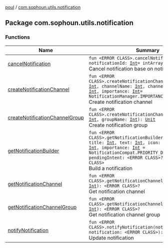 [poul](../index.md) / [com.sophoun.utils.notification](./index.md)

## Package com.sophoun.utils.notification

### Functions

| Name | Summary |
|---|---|
| [cancelNotification](cancel-notification.md) | `fun <ERROR CLASS>.cancelNotification(vararg notificationId: `[`Int`](https://kotlinlang.org/api/latest/jvm/stdlib/kotlin/-int/index.html)` = intArrayOf()): `[`Unit`](https://kotlinlang.org/api/latest/jvm/stdlib/kotlin/-unit/index.html)<br>Cancel notification base on notification id |
| [createNotificationChannel](create-notification-channel.md) | `fun <ERROR CLASS>.createNotificationChannel(channelId: `[`Int`](https://kotlinlang.org/api/latest/jvm/stdlib/kotlin/-int/index.html)`, channelName: `[`Int`](https://kotlinlang.org/api/latest/jvm/stdlib/kotlin/-int/index.html)`, channelDescription: `[`Int`](https://kotlinlang.org/api/latest/jvm/stdlib/kotlin/-int/index.html)`, importance: `[`Int`](https://kotlinlang.org/api/latest/jvm/stdlib/kotlin/-int/index.html)` = NotificationManager.IMPORTANCE_DEFAULT): `[`Unit`](https://kotlinlang.org/api/latest/jvm/stdlib/kotlin/-unit/index.html)<br>Create notification channel |
| [createNotificationChannelGroup](create-notification-channel-group.md) | `fun <ERROR CLASS>.createNotificationChannelGroup(groupId: `[`Int`](https://kotlinlang.org/api/latest/jvm/stdlib/kotlin/-int/index.html)`, groupName: `[`Int`](https://kotlinlang.org/api/latest/jvm/stdlib/kotlin/-int/index.html)`): `[`Unit`](https://kotlinlang.org/api/latest/jvm/stdlib/kotlin/-unit/index.html)<br>Create notification group |
| [getNotificationBuilder](get-notification-builder.md) | `fun <ERROR CLASS>.getNotificationBuilder(channelId: `[`Int`](https://kotlinlang.org/api/latest/jvm/stdlib/kotlin/-int/index.html)`, title: `[`Int`](https://kotlinlang.org/api/latest/jvm/stdlib/kotlin/-int/index.html)`, text: `[`Int`](https://kotlinlang.org/api/latest/jvm/stdlib/kotlin/-int/index.html)`, icon: `[`Int`](https://kotlinlang.org/api/latest/jvm/stdlib/kotlin/-int/index.html)`, groupId: `[`Int`](https://kotlinlang.org/api/latest/jvm/stdlib/kotlin/-int/index.html)`, importance: `[`Int`](https://kotlinlang.org/api/latest/jvm/stdlib/kotlin/-int/index.html)` = NotificationCompat.PRIORITY_DEFAULT, pendingIntent: <ERROR CLASS>? = null): <ERROR CLASS>`<br>Build a notification |
| [getNotificationChannel](get-notification-channel.md) | `fun <ERROR CLASS>.getNotificationChannel(channelId: `[`Int`](https://kotlinlang.org/api/latest/jvm/stdlib/kotlin/-int/index.html)`): <ERROR CLASS>?`<br>Get notification channel |
| [getNotificationChannelGroup](get-notification-channel-group.md) | `fun <ERROR CLASS>.getNotificationChannelGroup(groupId: `[`Int`](https://kotlinlang.org/api/latest/jvm/stdlib/kotlin/-int/index.html)`): <ERROR CLASS>?`<br>Get notification channel group |
| [notifyNotification](notify-notification.md) | `fun <ERROR CLASS>.notifyNotification(notificationId: `[`Int`](https://kotlinlang.org/api/latest/jvm/stdlib/kotlin/-int/index.html)`, notification: <ERROR CLASS>): `[`Unit`](https://kotlinlang.org/api/latest/jvm/stdlib/kotlin/-unit/index.html)<br>Update notification |
